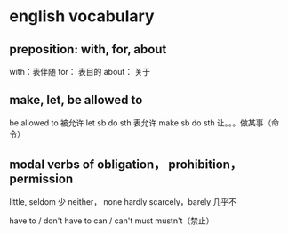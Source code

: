 # english vocabulary

## preposition: with, for, about

with：表伴随
for： 表目的
about： 关于

## make, let, be allowed to

be allowed to 被允许
let sb do sth 表允许
make sb do sth 让。。。做某事（命令）

## modal verbs of obligation， prohibition， permission

little, seldom  少
neither， none
hardly scarcely，barely 几乎不

have to / don't have to
can / can't
must
mustn't（禁止）

